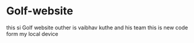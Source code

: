 # Golf-website
this si Golf website
outher is vaibhav kuthe and his team
this is new code form my local device

